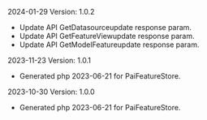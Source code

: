 2024-01-29 Version: 1.0.2
- Update API GetDatasourceupdate response param.
- Update API GetFeatureViewupdate response param.
- Update API GetModelFeatureupdate response param.


2023-11-23 Version: 1.0.1
- Generated php 2023-06-21 for PaiFeatureStore.

2023-10-30 Version: 1.0.0
- Generated php 2023-06-21 for PaiFeatureStore.

